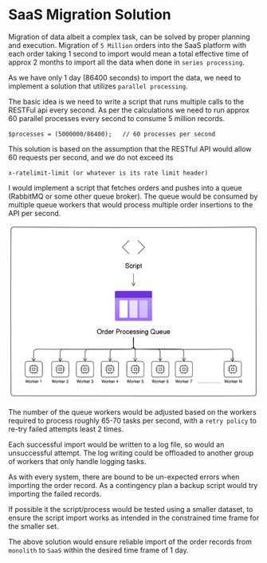 # SaaS Migration Solution

Migration of data albeit a complex task, can be solved by proper
planning and execution. Migration of `5 Million` orders into the
SaaS platform with each order taking 1 second to import would mean
a total effective time of approx 2 months to import all the data
when done in `series processing`.

As we have only 1 day (86400 seconds) to import the data, we need
to implement a solution that utilizes `parallel processing`.

The basic idea is we need to write a script that runs multiple calls
to the RESTFul api every second. As per the calculations we need to
run approx 60 parallel processes every second to consume 5 million
records.

```
$processes = (5000000/86400);   // 60 processes per second
```

This solution is based on the assumption that the RESTful API
would allow 60 requests per second, and we do not exceed its
```
x-ratelimit-limit (or whatever is its rate limit header)
```

I would implement a script that fetches orders and pushes into a
queue (RabbitMQ or some other queue broker). The queue would be
consumed by multiple queue workers that would process multiple
order insertions to the API per second.

![Screenshot 1](screenshots/Screenshot-process-diagram.png "Process Diagram")

The number of the queue workers would be adjusted based on the
workers required to process roughly 65-70 tasks per second, with
a `retry policy` to re-try failed attempts least 2 times.

Each successful import would be written to a log file, so would an
unsuccessful attempt. The log writing could be offloaded to another
group of workers that only handle logging tasks.

As with every system, there are bound to be un-expected errors when
importing the order record. As a contingency plan a backup script
would try importing the failed records.

If possible it the script/process would be tested using a smaller
dataset, to ensure the script import works as intended in the
constrained time frame for the smaller set.

The above solution would ensure reliable import of the order records
from `monolith` to `SaaS`  within the desired time frame of 1 day.